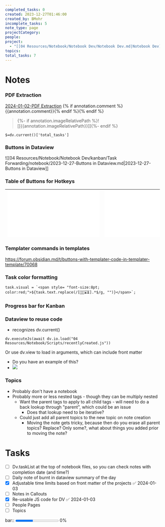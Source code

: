 ```yaml
---
completed_tasks: 0
created: 2023-12-27T01:46:00
created_by: BMohr
incomplete_tasks: 5
note_type: page
projectCategory: 
people: 
project:
  - "[[04 Resources/Notebook/Notebook Dev/Notebook Dev.md|Notebook Dev]]"
topics: 
total_tasks: 7
---
```

# Notes

### PDF Extraction
[2024-01-02-PDF Extraction](04%20Resources/Notebook/Notebook%20Dev/notebook/2024-01-02-PDF%20Extraction.md)
{% if annotation.comment %}{{annotation.comment}}{% endif %}{% endif %}
> {%- if annotation.imageRelativePath %}![[{{annotation.imageRelativePath}}]]{%- endif %}

`$=dv.current()['total_tasks']`
### Buttons in Dataview
![[04 Resources/Notebook/Notebook Dev/kanban/Task Forwarding/notebook/2023-12-27-Buttons in Dataview.md|2023-12-27-Buttons in Dataview]]
### Table of Buttons for Hotkeys

| ![New Task\|clean no-title no-link](04%20Resources/Notebook/Buttons/New%20Task.md) | ![New Card\|clean no-title no-link](04%20Resources/Notebook/Buttons/New%20Card.md) | ![New Page\|clean no-title no-link](04%20Resources/Notebook/Buttons/New%20Page.md) |
| ---- | ---- | ---- |
### Templater commands in templates
https://forum.obsidian.md/t/buttons-with-templater-code-in-templater-template/70068

### Task color formatting

	task.visual = `<span style= "font-size:8pt; color:red;">${task.text.replace(/[📅📆⌛⏳].*$/g, "")}</span>`;

### Progress bar for Kanban
### Dataview to reuse code
- recognizes dv.current()
```
dv.executeJs(await dv.io.load("04 Resources/Notebook/Scripts/recentlyCreated.js"))
```

Or use dv.view to load in arguments, which can include front matter
- Do you have an example of this?
- ![](01%20Home/!Inbox/2024/attachments/Screenshot%202023-12-29%20at%2016-47-06%20r_ObsidianMD%20-%20Using%20dataview.js%20how%20can%20you%20get%20myArg%20from%20a%20dv.view('my_script'%20{myArg%201}).png)


### Topics
- Probably don't have a notebook
- Probably more or less nested tags - though they can be multiply nested
	- Want the parent tags to apply to all child tags - will need to do a back lookup through "parent", which could be an issue
		- Does that lookup need to be iterative? 
	- Could just add all parent topics to the new topic on note creation
		- Moving the note gets tricky, because then do you erase all parent topics? Replace? Only some?, what about things you added prior to moving the note?
# Tasks
- [ ] Dv.taskList at the top of notebook files, so you can check notes with completion date (and time?) 
- [ ] Daily note of burnt in dataview summary of the day 
- [x] Adjustable time limits based on front matter of the projects ✅ 2024-01-03
- [ ] Notes in Callouts
- [x] Re-usable JS code for DV ✅ 2024-01-03
- [ ] People Pages
- [ ] Topics

bar:: <progress max=100 value=40> </progress> 0%